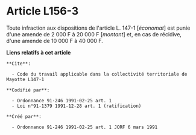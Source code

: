 # Article L156-3

Toute infraction aux dispositions de l'article L. 147-1 [*économat*] est punie d'une amende de 2 000 F à 20 000 F [*montant*]
et, en cas de récidive, d'une amende de 10 000 F à 40 000 F.

**Liens relatifs à cet article**

	**Cite**:

	  - Code du travail applicable dans la collectivité territoriale de Mayotte L147-1

	**Codifié par**:

	  - Ordonnance 91-246 1991-02-25 art. 1
	  - Loi n°91-1379 1991-12-28 art. 1 (ratification)

	**Créé par**:

	  - Ordonnance 91-246 1991-02-25 art. 1 JORF 6 mars 1991
